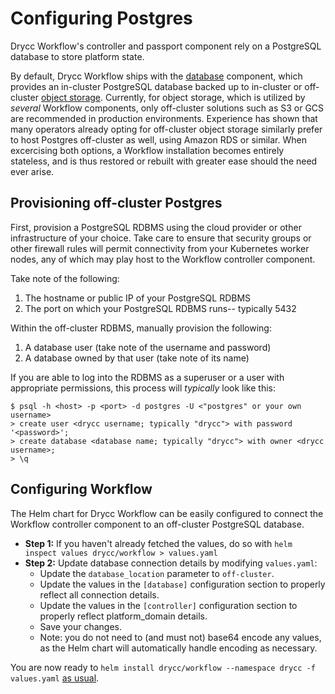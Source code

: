# Configuring Postgres

Drycc Workflow's controller and passport component rely on a PostgreSQL database to store platform state.

By default, Drycc Workflow ships with the [database] component, which provides an in-cluster PostgreSQL database backed up to in-cluster or off-cluster [object storage]. Currently, for object storage, which is utilized by _several_ Workflow components, only off-cluster solutions such as S3 or GCS are recommended in production environments. Experience has shown that many operators already opting for off-cluster object storage similarly prefer to host Postgres off-cluster as well, using Amazon RDS or similar. When excercising both options, a Workflow installation becomes entirely stateless, and is thus restored or rebuilt with greater ease should the need ever arise.

## Provisioning off-cluster Postgres

First, provision a PostgreSQL RDBMS using the cloud provider or other infrastructure of your choice. Take care to ensure that security groups or other firewall rules will permit connectivity from your Kubernetes worker nodes, any of which may play host to the Workflow controller component.

Take note of the following:

1. The hostname or public IP of your PostgreSQL RDBMS
2. The port on which your PostgreSQL RDBMS runs-- typically 5432

Within the off-cluster RDBMS, manually provision the following:

1. A database user (take note of the username and password)
2. A database owned by that user (take note of its name)

If you are able to log into the RDBMS as a superuser or a user with appropriate permissions, this process will _typically_ look like this:

```
$ psql -h <host> -p <port> -d postgres -U <"postgres" or your own username>
> create user <drycc username; typically "drycc"> with password '<password>';
> create database <database name; typically "drycc"> with owner <drycc username>;
> \q
```

## Configuring Workflow

The Helm chart for Drycc Workflow can be easily configured to connect the Workflow controller component to an off-cluster PostgreSQL database.

* **Step 1:** If you haven't already fetched the values, do so with `helm inspect values drycc/workflow > values.yaml`
* **Step 2:** Update database connection details by modifying `values.yaml`:
    * Update the `database_location` parameter to `off-cluster`.
    * Update the values in the `[database]` configuration section to properly reflect all connection details.
    * Update the values in the `[controller]` configuration section to properly reflect platform_domain details.
    * Save your changes.
    * Note: you do not need to (and must not) base64 encode any values, as the Helm chart will automatically handle encoding as necessary.

You are now ready to `helm install drycc/workflow --namespace drycc -f values.yaml` [as usual][installing].

[database]: ../understanding-workflow/components.md#database
[object storage]: configuring-object-storage.md
[installing]: ../installing-workflow/index.md
